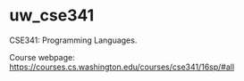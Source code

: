 # uw_cse341
CSE341: Programming Languages.

Course webpage: https://courses.cs.washington.edu/courses/cse341/16sp/#all
